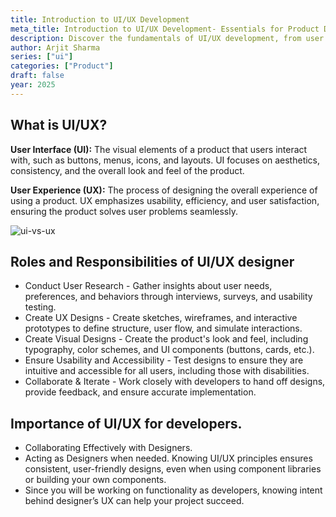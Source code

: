 ```yaml
---
title: Introduction to UI/UX Development
meta_title: Introduction to UI/UX Development- Essentials for Product Design (2025)
description: Discover the fundamentals of UI/UX development, from user interface design to user experience principles. Perfect for product designers and developers looking to enhance their understanding of UI/UX in 2025.
author: Arjit Sharma
series: ["ui"]
categories: ["Product"]
draft: false
year: 2025
---
```


## What is UI/UX?

**User Interface (UI):** The visual elements of a product that users interact with, such as buttons, menus, icons, and layouts. UI focuses on aesthetics, consistency, and the overall look and feel of the product.

**User Experience (UX):** The process of designing the overall experience of using a product. UX emphasizes usability, efficiency, and user satisfaction, ensuring the product solves user problems seamlessly.

![ui-vs-ux](https://res.cloudinary.com/dwa6rcttw/image/upload/v1738869227/gnfghtiuwsczucqtigk9.png)



## Roles and Responsibilities of UI/UX designer

- Conduct User Research - Gather insights about user needs, preferences, and behaviors through interviews, surveys, and usability testing.
- Create UX Designs - Create sketches, wireframes, and interactive prototypes to define structure, user flow, and simulate interactions.
- Create Visual Designs - Create the product's look and feel, including typography, color schemes, and UI components (buttons, cards, etc.).
- Ensure Usability and Accessibility - Test designs to ensure they are intuitive and accessible for all users, including those with disabilities.
- Collaborate & Iterate - Work closely with developers to hand off designs, provide feedback, and ensure accurate implementation.



## Importance of UI/UX for developers.

- Collaborating Effectively with Designers.
- Acting as Designers when needed. Knowing UI/UX principles ensures consistent, user-friendly designs, even when using component libraries or building your own components.
- Since you will be working on functionality as developers, knowing intent behind designer’s UX can help your project succeed.


